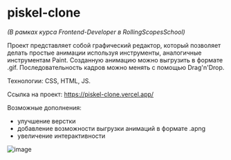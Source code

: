 # piskel-clone
*(В рамках курса Frontend-Developer в RollingScopesSchool)*

Проект представляет собой графический редактор, который позволяет делать простые анимации используя инструменты, аналогичные инструментам Paint. Созданную анимацию можно выгрузить в формате .gif. Последовательность кадров можно менять с помощью Drag'n'Drop.

Технологии: CSS, HTML, JS.

Ссылка на проект: https://piskel-clone.vercel.app/

Возможные дополнения:
- улучшение верстки
- добавление возможности выгрузки анимаций в формате .apng
- увеличение интерактивности

![image](https://github.com/kotcher1/piskel-clone/assets/43149448/f506528f-073b-4654-a822-03d87563a952)

